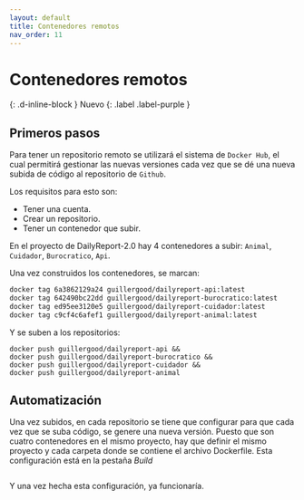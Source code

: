 ```yaml
---
layout: default
title: Contenedores remotos
nav_order: 11
---
```


# Contenedores remotos
{: .d-inline-block }
Nuevo
{: .label .label-purple }

## Primeros pasos

Para tener un repositorio remoto se utilizará el sistema de `Docker Hub`, el cual permitirá gestionar las nuevas versiones cada vez que se dé una nueva subida de código al repositorio de `Github`.

Los requisitos para esto son:

- Tener una cuenta.
- Crear un repositorio.
- Tener un contenedor que subir.

En el proyecto de DailyReport-2.0 hay 4 contenedores a subir: `Animal`, `Cuidador`, `Burocratico`, `Api`.

Una vez construidos los contenedores, se marcan:

```bash
docker tag 6a3862129a24 guillergood/dailyreport-api:latest
docker tag 642490bc22dd guillergood/dailyreport-burocratico:latest
docker tag ed95ee3120e5 guillergood/dailyreport-cuidador:latest
docker tag c9cf4c6afef1 guillergood/dailyreport-animal:latest
```

Y se suben a los repositorios:

```
docker push guillergood/dailyreport-api &&
docker push guillergood/dailyreport-burocratico &&
docker push guillergood/dailyreport-cuidador &&
docker push guillergood/dailyreport-animal
```

## Automatización

Una vez subidos, en cada repositorio se tiene que configurar para que cada vez que se suba código, se genere una nueva versión. Puesto que son cuatro contenedores en el mismo proyecto, hay que definir el mismo proyecto y cada carpeta donde se contiene el archivo Dockerfile. Esta configuración está en la pestaña *Build*

![]()

Y una vez hecha esta configuración, ya funcionaría. 

![]()